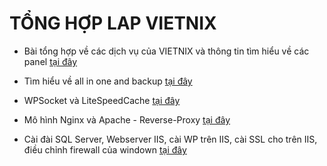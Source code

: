 # TỔNG HỢP LAP VIETNIX

* Bài tổng hợp về các dịch vụ của VIETNIX và thông tin tìm hiểu về các panel [tại đây](https://github.com/Vu-Phi-Ung-Vuong/vietnix/blob/main/ass/lap.md)

* Tìm hiểu về all in one and backup [tại đây](/ass/ALLinOne&Backup.md)

* WPSocket và LiteSpeedCache [tại đây](/ass/WPSocket-LiteSpeedCache.md)

* Mô hình Nginx và Apache - Reverse-Proxy [tại đây](/ass/Nginx&Apache-Reverse-Proxy.md)

* Cài đài SQL Server, Webserver IIS, cài WP trên IIS, cài SSL cho trên IIS, điều chỉnh firewall của windown  [tại đây](/ass/IIS-SQLserver-Firewall_Windown.md)